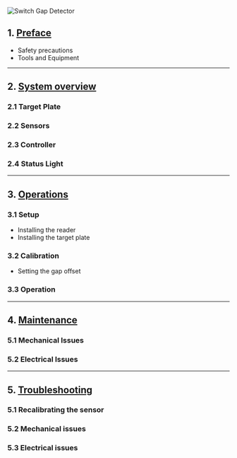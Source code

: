 ![Switch Gap Detector](assets/switchgap_main.jpg)

## 1. [Preface](switchgap_preface.md)
* Safety precautions
* Tools and Equipment

---

## 2. [System overview](switchgap_overview.md)
### 2.1 Target Plate
### 2.2 Sensors
### 2.3 Controller
### 2.4 Status Light

---

## 3. [Operations](switchgap_operations.md)
### 3.1 Setup
* Installing the reader
* Installing the target plate

### 3.2 Calibration
* Setting the gap offset

### 3.3 Operation

---

## 4. [Maintenance](switchgap_maintenance.md)
### 5.1 Mechanical Issues
### 5.2 Electrical Issues

---

## 5. [Troubleshooting](switchgap_troubleshooting.md)
### 5.1 Recalibrating the sensor
### 5.2 Mechanical issues
### 5.3 Electrical issues
